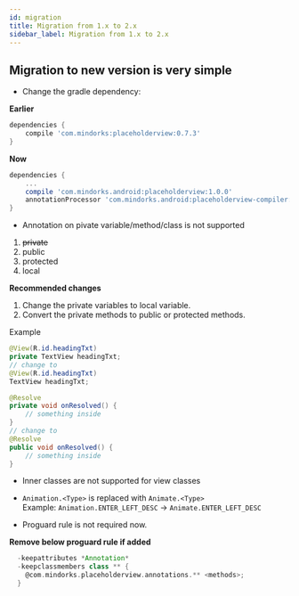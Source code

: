 ```yaml
---
id: migration
title: Migration from 1.x to 2.x
sidebar_label: Migration from 1.x to 2.x
---
```


## Migration to new version is very simple

* Change the gradle dependency:

**Earlier**
```groovy
dependencies {
    compile 'com.mindorks:placeholderview:0.7.3'
}
```

**Now**
```groovy
dependencies {
    ...
    compile 'com.mindorks.android:placeholderview:1.0.0'
    annotationProcessor 'com.mindorks.android:placeholderview-compiler:1.0.0'
}
```

* Annotation on pivate variable/method/class is not supported

1. ~~private~~
2. public
3. protected
4. local

**Recommended changes**
1. Change the private variables to local variable.
2. Convert the private methods to public or protected methods.

Example
```java
@View(R.id.headingTxt)
private TextView headingTxt;
// change to
@View(R.id.headingTxt)
TextView headingTxt;
```

```java
@Resolve
private void onResolved() {
    // something inside
}
// change to
@Resolve
public void onResolved() {
    // something inside
}
```
* Inner classes are not supported for view classes

* `Animation.<Type>` is replaced with `Animate.<Type>`<br/>
Example: `Animation.ENTER_LEFT_DESC` -> `Animate.ENTER_LEFT_DESC`

* Proguard rule is not required now.

**Remove below proguard rule if added**
```groovy
  -keepattributes *Annotation*
  -keepclassmembers class ** {
    @com.mindorks.placeholderview.annotations.** <methods>;
  }
```